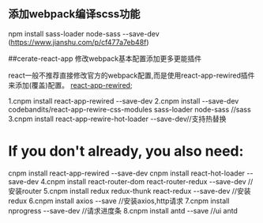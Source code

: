 
## 添加webpack编译scss功能
npm install sass-loader node-sass --save-dev
(https://www.jianshu.com/p/cf477a7eb48f)


##cerate-react-app 修改webpack基本配置添加更多更能插件

react一般不推荐直接修改官方的webpack配置,而是使用react-app-rewired插件来添加(覆盖)配置。
[react-app-rewired](https://github.com/timarney/react-app-rewired);


1.cnpm install react-app-rewired --save-dev 
2.cnpm install --save-dev codebandits/react-app-rewire-css-modules sass-loader node-sass //sass
3.cnpm install react-app-rewire-hot-loader --save-dev//支持热替换
# If you don't already, you also need:
cnpm install react-app-rewired --save-dev
cnpm install react-hot-loader --save-dev
4.cnpm install react-router-dom react-router-redux  --save-dev //安装router
5.cnpm install redux redux-thunk react-redux   --save-dev //安装redux
6.cnpm install axios --save //安装axios,http请求
7.cnpm install nprogress --save-dev //请求进度条
8.cnpm install antd --save //ui antd